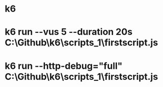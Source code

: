 # k6

# k6 run --vus 5 --duration 20s C:\Github\k6\scripts_1\firstscript.js
# k6 run --http-debug="full" C:\Github\k6\scripts_1\firstscript.js
 
